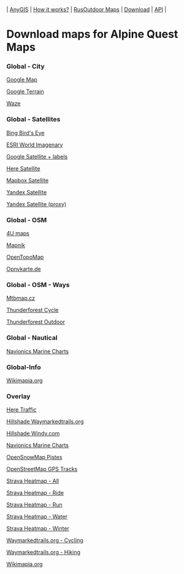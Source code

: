 | [AnyGIS][01] | [How it works?][02] | [RusOutdoor Maps][03] | [Download][04] | [API][05] |


[01]: https://nnngrach.github.io/AnyGIS_maps/index_en
[02]: https://nnngrach.github.io/AnyGIS_maps/Web/Html/Description_en
[03]: https://nnngrach.github.io/AnyGIS_maps/Web/Html/RusOutdoor_en
[04]: https://nnngrach.github.io/AnyGIS_maps/Web/Html/DownloadPage_en
[05]: https://nnngrach.github.io/AnyGIS_maps/Web/Html/Api_en
# Download maps for Alpine Quest Maps


### Global - City
[Google Map](https://anygis.herokuapp.com/download/alpine_en/Global-City-Google_map.AQX "Download this map")

[Google Terrain](https://anygis.herokuapp.com/download/alpine_en/Global-City-Google_terrain.AQX "Download this map")

[Waze](https://anygis.herokuapp.com/download/alpine_en/Global-City-Waze.AQX "Download this map")



### Global - Satellites
[Bing Bird's Eye](https://anygis.herokuapp.com/download/alpine_en/Global-Satellites-Bing_birds_eye.AQX "Download this map")

[ESRI World Imagenary](https://anygis.herokuapp.com/download/alpine_en/Global-Satellites-ESRI_Imagenary.AQX "Download this map")

[Google Satellite + labels](https://anygis.herokuapp.com/download/alpine_en/Global-Satellites-Google_with_labels.AQX "Download this map")

[Here Satellite](https://anygis.herokuapp.com/download/alpine_en/Global-Satellites-Here.AQX "Download this map")

[Mapbox Satellite](https://anygis.herokuapp.com/download/alpine_en/Global-Satellites-Mapbox.AQX "Download this map")

[Yandex Satellite](https://anygis.herokuapp.com/download/alpine_en/Global-Satellites-Yandex.AQX "Download this map")

[Yandex Satellite (proxy)](https://anygis.herokuapp.com/download/alpine_en/Global-Satellites-Yandex_proxy.AQX "Download this map")



### Global - OSM
[4U maps](https://anygis.herokuapp.com/download/alpine_en/Global-OSM-4umaps.AQX "Download this map")

[Mapnik](https://anygis.herokuapp.com/download/alpine_en/Global-OSM-Mapnik.AQX "Download this map")

[OpenTopoMap](https://anygis.herokuapp.com/download/alpine_en/Global-OSM-OpenTopoMap.AQX "Download this map")

[Opnvkarte.de](https://anygis.herokuapp.com/download/alpine_en/Global-OSM-Opnvkarte.AQX "Download this map")



### Global - OSM - Ways
[Mtbmap.cz](https://anygis.herokuapp.com/download/alpine_en/Global-OSM-Ways-MTB_Map_Europe.AQX "Download this map")

[Thunderforest Cycle](https://anygis.herokuapp.com/download/alpine_en/Global-OSM-Ways-Thunderforest_Cycle.AQX "Download this map")

[Thunderforest Outdoor](https://anygis.herokuapp.com/download/alpine_en/Global-OSM-Ways-Thunderforest_Outdoor.AQX "Download this map")



### Global - Nautical
[Navionics Marine Charts](https://anygis.herokuapp.com/download/alpine_en/Global-Water-Navionics_Marine_Charts.AQX "Download this map")



### Global-Info
[Wikimapia.org](https://anygis.herokuapp.com/download/alpine_en/Global-Info-Wikimapia.AQX "Download this map")



### Overlay
[Here Traffic](https://anygis.herokuapp.com/download/alpine_en/Overlay-Here_traffic.AQX "Download this map")

[Hillshade Waymarkedtrails.org](https://anygis.herokuapp.com/download/alpine_en/Overlay-Hillshade_Waymarkedtrails.AQX "Download this map")

[Hillshade Windy.com](https://anygis.herokuapp.com/download/alpine_en/Overlay-Hillshade_Windy.AQX "Download this map")

[Navionics Marine Charts](https://anygis.herokuapp.com/download/alpine_en/Overlay-Navionics_Marine_Charts.AQX "Download this map")

[OpenSnowMap Pistes](https://anygis.herokuapp.com/download/alpine_en/Overlay-OpenSnowMap_pistes.AQX "Download this map")

[OpenStreetMap GPS Tracks](https://anygis.herokuapp.com/download/alpine_en/Overlay-OpenSreetMaps_Tracks.AQX "Download this map")

[Strava Heatmap - All](https://anygis.herokuapp.com/download/alpine_en/Overlay-Strava_All_SD.AQX "Download this map")

[Strava Heatmap - Ride](https://anygis.herokuapp.com/download/alpine_en/Overlay-Strava_Ride_SD.AQX "Download this map")

[Strava Heatmap - Run](https://anygis.herokuapp.com/download/alpine_en/Overlay-Strava_Run_SD.AQX "Download this map")

[Strava Heatmap - Water](https://anygis.herokuapp.com/download/alpine_en/Overlay-Strava_Water_SD.AQX "Download this map")

[Strava Heatmap - Winter](https://anygis.herokuapp.com/download/alpine_en/Overlay-Strava_Winter_SD.AQX "Download this map")

[Waymarkedtrails.org - Cycling](https://anygis.herokuapp.com/download/alpine_en/Overlay-WayMarkedTrails_Cycling.AQX "Download this map")

[Waymarkedtrails.org - Hiking](https://anygis.herokuapp.com/download/alpine_en/Overlay-WayMarkedTrails_Hiking.AQX "Download this map")

[Wikimapia.org](https://anygis.herokuapp.com/download/alpine_en/Overlay-Wikimapia.AQX "Download this map")


